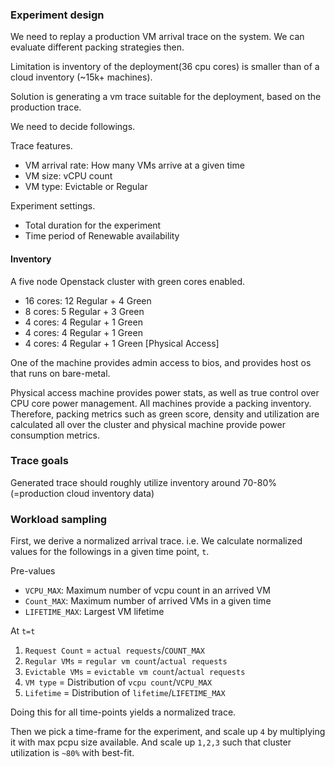 ### Experiment design

We need to replay a production VM arrival trace on the system. We can evaluate different packing strategies 
then.

Limitation is inventory of the deployment(36 cpu cores) is smaller than of a cloud inventory (~15k+ machines).

Solution is generating a vm trace suitable for the deployment, based on the production trace.

We need to decide followings.

Trace features.

- VM arrival rate: How many VMs arrive at a given time
- VM size: vCPU count
- VM type: Evictable or Regular

Experiment settings.

- Total duration for the experiment
- Time period of Renewable availability

#### Inventory

A five node Openstack cluster with green cores enabled.

- 16 cores: 12 Regular + 4 Green
- 8 cores: 5 Regular + 3 Green
- 4 cores: 4 Regular + 1 Green
- 4 cores: 4 Regular + 1 Green
- 4 cores: 4 Regular + 1 Green \[Physical Access\]

One of the machine provides admin access to bios, and provides host os that runs on bare-metal. 

Physical access machine provides power stats, as well as true control over CPU core power management. All machines
provide a packing inventory. Therefore, packing metrics such as green score, density and utilization are calculated 
all over the cluster and physical machine provide power consumption metrics.

### Trace goals

Generated trace should roughly utilize inventory around 70-80% (=production cloud inventory data)

### Workload sampling

First, we derive a normalized arrival trace. i.e. We calculate normalized values for the followings in a given time point, `t`.

Pre-values

- `VCPU_MAX`: Maximum number of vcpu count in an arrived VM
- `Count_MAX`: Maximum number of arrived VMs in a given time 
- `LIFETIME_MAX`: Largest VM lifetime

At `t=t`

1. `Request Count` = `actual requests`/`COUNT_MAX`
2. `Regular VMs` = `regular vm count`/`actual requests`
3. `Evictable VMs` = `evictable vm count`/`actual requests`
4. `VM type` = Distribution of `vcpu count`/`VCPU_MAX`
5. `Lifetime` = Distribution of `lifetime`/`LIFETIME_MAX`

Doing this for all time-points yields a normalized trace.

Then we pick a time-frame for the experiment, and scale up `4` by multiplying it with max pcpu size available. And scale
up `1,2,3` such that cluster utilization is `~80%` with best-fit. 